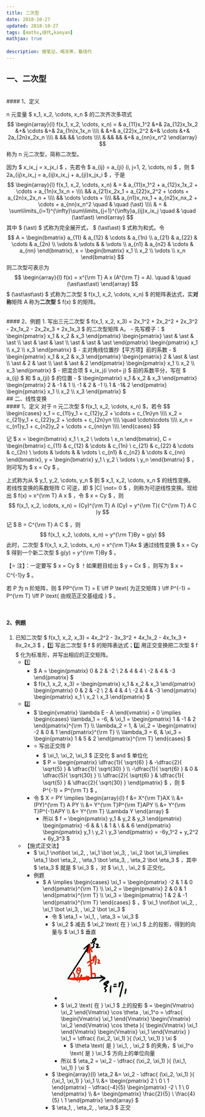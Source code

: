 ```yaml
---
title: 二次型
date: 2018-10-27
updated: 2018-10-27
tags: [maths,线代,kaoyan]
mathjax: true

description: 做笔记，喝凉茶，看线代
---
```


## 一、二次型


<br>
#### 1、定义

n 元变量 $ x_1, x_2, \cdots, x_n $ 的二次齐次多项式
$$
\begin{array}{l}
  f(x_1, x_2, \cdots, x_n) = & a_{11}x_1^2 &+& 2a_{12}x_1x_2 &+& \cdots &+& 2a_{1n}x_1x_n \\\\
  & &+& a_{22}x_2^2 &+& \cdots &+& 2a_{2n}x_2x_n \\\\
  & && && \cdots \\\\
  & && && &+& a_{nn}x_n^2
\end{array}
$$
称为 n 元二次型，简称二次型。

因为 $ x_ix_j = x_jx_i $ ，先若令 $ a_{ij} = a_{ji} (i, j=1, 2, \cdots, n) $ ，则 $ 2a_{ij}x_ix_j = a_{ij}x_ix_j + a_{ji}x_jx_i $ ，于是
$$
\begin{array}{l}
  f(x_1, x_2, \cdots, x_n) 
  & = 
    & a_{11}x_1^2 + a_{12}x_1x_2 + \cdots + a_{1n}x_1x_n + \\\\ 
    && a_{21}x_2x_1 + a_{22}x_2^2 + \cdots + a_{2n}x_2x_n + \\\\ 
    && \cdots \cdots + \\\\ 
    && a_{n1}x_nx_1 + a_{n2}x_nx_2 + \cdots + a_{nn}x_n^2 \quad & \quad (\ast) \\\\
  & = 
    & \sum\limits_{i=1}^{\infty}\sum\limits_{j=1}^{\infty}a_{ij}x_ix_j \quad & \quad (\ast\ast)
\end{array}
$$
其中 $ (\ast) $ 式称为完全展开式， $ (\ast\ast) $ 式称为和式。令
$$
A = 
\begin{bmatrix} 
  a_{11} & a_{12} & \cdots & a_{1n} \\ 
  a_{21} & a_{22} & \cdots & a_{2n} \\
  \vdots & \vdots & & \vdots \\
  a_{n1} & a_{n2} & \cdots & a_{nn}
\end{bmatrix}, 
x = 
\begin{bmatrix} 
  x_1 \\ x_2 \\ \vdots \\ x_n
\end{bmatrix}
$$
则二次型可表示为
$$
\begin{array}{l} 
  f(x) = x^{\rm T} A x (A^{\rm T} = A). \quad & \quad (\ast\ast\ast)
\end{array}
$$
$ (\ast\ast\ast) $ 式称为二次型 $ f(x_1, x_2, \cdots, x_n) $ 的矩阵表达式，实**对称**矩阵 A 称为**二次型** $ f(x) $ 的矩阵。


<br>
#### 2、例题
1. 写出三元二次型 $ f(x_1, x_2, x_3) = 2x_1^2 + 2x_2^2 + 2x_3^2 - 2x_1x_2 - 2x_2x_3 + 2x_1x_3 $ 的二次型矩阵 A。
   - 先写模子：$ \begin{pmatrix} x_1 & x_2 & x_3 \end{pmatrix} \begin{pmatrix} \ast & \ast & \ast \\ \ast & \ast & \ast \\ \ast & \ast & \ast \end{pmatrix} \begin{pmatrix} x_1 \\ x_2 \\ x_3 \end{pmatrix} $ 
   - 主对角线位置抄【平方项】前的系数
     - $ \begin{pmatrix} x_1 & x_2 & x_3 \end{pmatrix} \begin{pmatrix} 2 & \ast & \ast \\ \ast & 2 & \ast \\ \ast & \ast & 2 \end{pmatrix} \begin{pmatrix} x_1 \\ x_2 \\ x_3 \end{pmatrix} $ 
   - 把混合项 $ x_ix_j(i \not= j) $ 前的系数平分，写在 $ a_{ij} $ 和 $ a_{ji} $ 的位置
     - $ \begin{pmatrix} x_1 & x_2 & x_3 \end{pmatrix} \begin{pmatrix} 2 & -1 & 1 \\ -1 & 2 & -1 \\ 1 & -1& 2 \end{pmatrix} \begin{pmatrix} x_1 \\ x_2 \\ x_3 \end{pmatrix} $ 


<br>
## 二、线性变换


<br>
#### 1、定义
对于 n 元二次型 $ f(x_1, x_2, \cdots, x_n) $，若令
$$
\begin{cases}
  x_1 = c_{11}y_1 + c_{12}y_2 + \cdots + c_{1n}yn \\\\
  x_2 = c_{21}y_1 + c_{22}y_2 + \cdots + c_{2n}yn \\\\
  \quad \cdots\cdots \\\\
  x_n = c_{n1}y_1 + c_{n2}y_2 + \cdots + c_{nn}yn \\\\
\end{cases}
$$

记 $ x = \begin{bmatrix} x_1 \\ x_2 \\ \vdots \\ x_n \end{bmatrix}, C = \begin{bmatrix} c_{11} & c_{12} & \cdots & c_{1n} \\ c_{21} & c_{22} & \cdots & c_{2n} \\ \vdots & \vdots & & \vdots \\ c_{n1} & c_{n2} & \cdots & c_{nn} \end{bmatrix}, y = \begin{bmatrix} y_1 \\ y_2 \\ \vdots \\ y_n \end{bmatrix} $ ，则可写为 $ x = Cy $ 。

上式称为从 $ y_1, y_2, \cdots, y_n $ 到 $ x_1, x_2, \cdots, x_n $ 的线性变换。若线性变换的系数矩阵 C 可逆，即 $ |C| \not= 0 $ ，则称为可逆线性变换。现给出 $ f(x) = x^{\rm T} A x $ ，令 $ x = Cy $ ，则
$$
f(x_1, x_2, \cdots, x_n) = (Cy)^{\rm T} A (Cy) = y^{\rm T}( C^{\rm T} A C )y
$$

记 $ B = C^{\rm T} A C $ ，则
$$
f(x_1, x_2, \cdots, x_n) = y^{\rm T}By = g(y)
$$
此时，二次型 $ f(x_1, x_2, \cdots, x_n) = x^{\rm T}Ax $ 通过线性变换 $ x = Cy $ 得到一个新二次型 $ g(y) = y^{\rm T}By $ 。

【:star: 注】：一定要写 $ x = Cy $ ！如果题目给出 $ y = Cx $ ，则写为 $ x = C^{-1}y $ 。

若 P 为 n 阶矩阵，则 $ PP^{\rm T} = E \iff P \text{ 为正交矩阵 } \iff P^{-1} = P^{\rm T} \iff P \text{ 由规范正交基组成 } $ 。 

<br>

#### 2、例题

1. 已知二次型 $ f(x_1, x_2, x_3) = 4x_2^2 - 3x_3^2 + 4x_1x_2 - 4x_1x_3 + 8x_2x_3 $ ，1️⃣ 写出二次型 $ f $ 的矩阵表达式；2️⃣ 用正交变换把二次型 $ f $ 化为标准形，并写出相应的正交矩阵。
   - 1️⃣ 
     - $ A = \begin{pmatrix} 0 & 2 & -2 \\ 2 & 4 & 4 \\ -2 & 4 & -3 \end{pmatrix} $ 
     - $ f(x_1, x_2, x_3) = \begin{pmatrix} x_1 & x_2 & x_3 \end{pmatrix} \begin{pmatrix} 0 & 2 & -2 \\ 2 & 4 & 4 \\ -2 & 4 & -3 \end{pmatrix} \begin{pmatrix} x_1 \\ x_2 \\ x_3 \end{pmatrix} $ 
   - 2️⃣ 
     - $ \begin{vmatrix} \lambda E - A \end{vmatrix} = 0 \implies \begin{cases} \lambda_1 = -6, & \xi_1 = \begin{pmatrix} 1 & -1 & 2 \end{pmatrix}^{\rm T} \\\\ \lambda_2 = 1, & \xi_2 = \begin{pmatrix} -2 & 0 & 1 \end{pmatrix}^{\rm T} \\\\ \lambda_3 = 6, & \xi_3 = \begin{pmatrix} 1 & 5 & 2 \end{pmatrix}^{\rm T} \end{cases} $ 
     - :star: 写出正交阵 P
       - $ \xi_1, \xi_2, \xi_3 $ 正交化 $ and $ 单位化
       - $ P = \begin{pmatrix} \dfrac{1}{ \sqrt{6} } & -\dfrac{2}{ \sqrt{5} } & \dfrac{1}{ \sqrt{30} } \\\\ -\dfrac{1}{ \sqrt{6} } & 0 & \dfrac{5}{ \sqrt{30} } \\\\ \dfrac{2}{ \sqrt{6} } & \dfrac{1}{ \sqrt{5} } & \dfrac{2}{ \sqrt{30} } \end{pmatrix} $ ，则 $ P^{-1} = P^{\rm T} $ 。
     - 令 $ X = PY \implies \begin{array}{l} f &= X^{\rm T}AX \\\\ &= (PY)^{\rm T} A PY \\\\ &= Y^{\rm T}P^{\rm T}APY \\\\ &= Y^{\rm T}P^{-1}APY \\\\ &= Y^{\rm T} \Lambda Y \end{array} $
       - 所以 $ f = \begin{pmatrix} y_1 & y_2 & y_3 \end{pmatrix} \begin{pmatrix} -6 & & \\ & 1 & \\ & & 6 \end{pmatrix} \begin{pmatrix} y_1 \\ y_2 \\ y_3 \end{pmatrix} = -6y_1^2 + y_2^2 + 6y_3^3 $
   - 【施式正交法】
     - $ \xi_1 \not\bot \xi_2, \, \xi_1 \bot \xi_3, \, \xi_2 \bot \xi_3 \implies \eta_1 \bot \eta_2, \, \eta_1 \bot \eta_3, \, \eta_2 \bot \eta_3 $ ，其中 $ \eta_3 $ 就是 $ \xi_3 $ ，对 $ \xi_1, \, \xi_2 $ 正交化。
     - 例题
       - $ A \implies \begin{cases} \xi_1 = \begin{pmatrix} -2 & 1 & 0 \end{pmatrix}^{\rm T} \\\\ \xi_2 = \begin{pmatrix} 2 & 0 & 1 \end{pmatrix}^{\rm T} \\\\ \xi_3 = \begin{pmatrix} 1 & 2 & -1 \end{pmatrix}^{\rm T} \end{cases} $ ，$ \xi_1 \not\bot \xi_2, \, \xi_1 \bot \xi_3, \, \xi_2 \bot \xi_3 $ 
         - 令 $ \eta_1 = \xi_1, \, \eta_3 = \xi_3 $ 
         - $ \xi_2 $ 减去 $ \xi_2 \text{ 在 } \xi_1 $ 上的投影，得到的向量与 $ \xi_1 $ 垂直
           - <img src="./images/11-2.2 向量正交化.png" width="50%">
           - $ \xi_2 \text{ 在 } \xi_1 $ 上的投影 $ = \begin{Vmatrix} \xi_2 \end{Vmatrix} \cos \theta \, \xi_1^o = \dfrac{ \begin{Vmatrix} \xi_1 \end{Vmatrix} \begin{Vmatrix} \xi_2 \end{Vmatrix} \cos \theta }{ \begin{Vmatrix} \xi_1 \end{Vmatrix} \begin{Vmatrix} \xi_1 \end{Vmatrix} } \xi_1 = \dfrac{ (\xi_2, \xi_1) }{ (\xi_1, \xi_1) } \xi $ 
             - $ \theta \text{ 是 } \xi_1, \, \xi_2 $ 的夹角，$ \xi_1^o \text{ 是 } \xi_1 $ 方向上的单位向量 
           - 所以 $ \eta_2 = \xi_2 - \dfrac{ (\xi_2, \xi_1) }{ (\xi_1, \xi_1) } \xi $ 
         - $ \begin{array}{l}  \eta_2 &= \xi_2 - \dfrac{ (\xi_2, \xi_1) }{ (\xi_1, \xi_1) } \xi_1 \\\\ &= \begin{pmatrix} 2 \\ 0 \\ 1 \end{pmatrix} - \dfrac{-4}{5} \begin{pmatrix} -2 \\ 1 \\ 0 \end{pmatrix} \\\\ &= \begin{pmatrix} \frac{2}{5} \\ \frac{4}{5} \\ 1 \end{pmatrix} \end{array} $
         - $ \eta_1, \, \eta_2, \, \eta_3 $ 正交 









